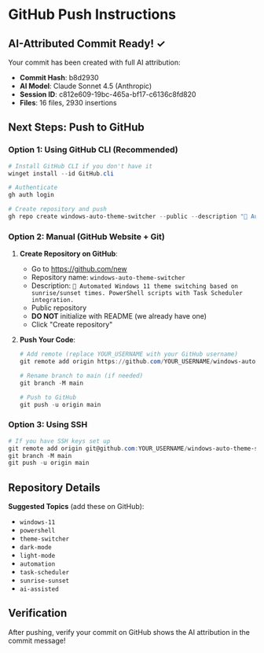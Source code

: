# GitHub Push Instructions

## AI-Attributed Commit Ready! ✓

Your commit has been created with full AI attribution:
- **Commit Hash**: b8d2930
- **AI Model**: Claude Sonnet 4.5 (Anthropic)
- **Session ID**: c812e609-19bc-465a-bf17-c6136c8fd820
- **Files**: 16 files, 2930 insertions

## Next Steps: Push to GitHub

### Option 1: Using GitHub CLI (Recommended)
```powershell
# Install GitHub CLI if you don't have it
winget install --id GitHub.cli

# Authenticate
gh auth login

# Create repository and push
gh repo create windows-auto-theme-switcher --public --description "🌅 Automated Windows 11 theme switching based on sunrise/sunset times" --source=. --push
```

### Option 2: Manual (GitHub Website + Git)
1. **Create Repository on GitHub**:
   - Go to https://github.com/new
   - Repository name: `windows-auto-theme-switcher`
   - Description: `🌅 Automated Windows 11 theme switching based on sunrise/sunset times. PowerShell scripts with Task Scheduler integration.`
   - Public repository
   - **DO NOT** initialize with README (we already have one)
   - Click "Create repository"

2. **Push Your Code**:
   ```powershell
   # Add remote (replace YOUR_USERNAME with your GitHub username)
   git remote add origin https://github.com/YOUR_USERNAME/windows-auto-theme-switcher.git
   
   # Rename branch to main (if needed)
   git branch -M main
   
   # Push to GitHub
   git push -u origin main
   ```

### Option 3: Using SSH
```powershell
# If you have SSH keys set up
git remote add origin git@github.com:YOUR_USERNAME/windows-auto-theme-switcher.git
git branch -M main
git push -u origin main
```

## Repository Details

**Suggested Topics** (add these on GitHub):
- `windows-11`
- `powershell`
- `theme-switcher`
- `dark-mode`
- `light-mode`
- `automation`
- `task-scheduler`
- `sunrise-sunset`
- `ai-assisted`

## Verification

After pushing, verify your commit on GitHub shows the AI attribution in the commit message!

